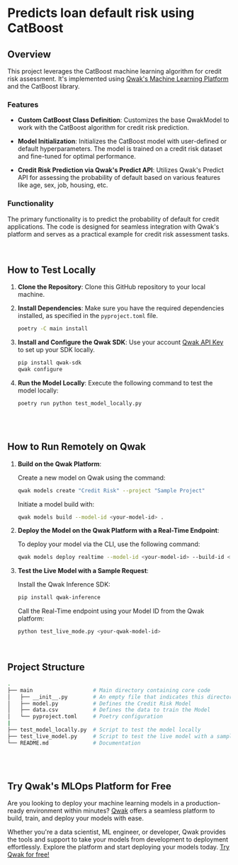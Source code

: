 # Predicts loan default risk using CatBoost

## Overview

This project leverages the CatBoost machine learning algorithm for credit risk assessment. It's implemented using [Qwak's Machine Learning Platform](https://www.qwak.com/) and the CatBoost library.

### Features

- **Custom CatBoost Class Definition**: Customizes the base QwakModel to work with the CatBoost algorithm for credit risk prediction.
  
- **Model Initialization**: Initializes the CatBoost model with user-defined or default hyperparameters. The model is trained on a credit risk dataset and fine-tuned for optimal performance.

- **Credit Risk Prediction via Qwak's Predict API**: Utilizes Qwak's Predict API for assessing the probability of default based on various features like age, sex, job, housing, etc.

### Functionality

The primary functionality is to predict the probability of default for credit applications. The code is designed for seamless integration with Qwak's platform and serves as a practical example for credit risk assessment tasks.


<br>

## How to Test Locally


1. **Clone the Repository**: Clone this GitHub repository to your local machine.

2. **Install Dependencies**: Make sure you have the required dependencies installed, as specified in the `pyproject.toml` file.

    ```bash
    poetry -C main install
    ```

3. **Install and Configure the Qwak SDK**: Use your account [Qwak API Key](https://docs.qwak.com/docs/getting-started#configuring-qwak-sdk) to set up your SDK locally.

    ```bash
    pip install qwak-sdk
    qwak configure
    ```

5. **Run the Model Locally**: Execute the following command to test the model locally:

   ```bash
   poetry run python test_model_locally.py
   ```

<br>

<br>

## How to Run Remotely on Qwak

1. **Build on the Qwak Platform**:

    Create a new model on Qwak using the command:

    ```bash
    qwak models create "Credit Risk" --project "Sample Project"
    ```


    Initiate a model build with:

    ```bash
    qwak models build --model-id <your-model-id> .
    ```


2. **Deploy the Model on the Qwak Platform with a Real-Time Endpoint**:

    To deploy your model via the CLI, use the following command:

    ```bash
    qwak models deploy realtime --model-id <your-model-id> --build-id <your-build-id>
    ```

3. **Test the Live Model with a Sample Request**:

    Install the Qwak Inference SDK:

    ```bash
    pip install qwak-inference
    ```

    Call the Real-Time endpoint using your Model ID from the Qwak platform:

    ```bash
    python test_live_mode.py <your-qwak-model-id>
    ```

<br>


## Project Structure

```bash
.
├── main                   # Main directory containing core code
│   ├── __init__.py        # An empty file that indicates this directory is a Python package
│   ├── model.py           # Defines the Credit Risk Model
│   ├── data.csv           # Defines the data to train the Model
│   └── pyproject.toml     # Poetry configuration
|
├── test_model_locally.py  # Script to test the model locally
├── test_live_model.py     # Script to test the live model with a sample REST request
└── README.md              # Documentation
```


<br>
<br>

## Try Qwak's MLOps Platform for Free

Are you looking to deploy your machine learning models in a production-ready environment within minutes? [Qwak](https://www.qwak.com/) offers a seamless platform to build, train, and deploy your models with ease.

Whether you're a data scientist, ML engineer, or developer, Qwak provides the tools and support to take your models from development to deployment effortlessly. Explore the platform and start deploying your models today. [Try Qwak for free!](https://www.qwak.com/)
